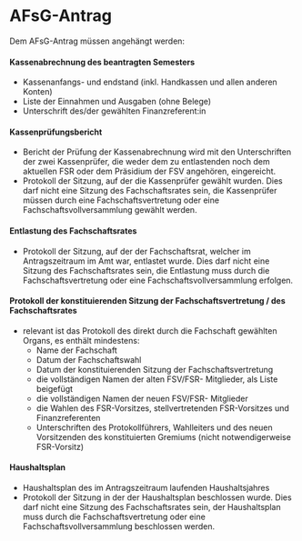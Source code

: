 # AFsG-Antrag
Dem AFsG-Antrag müssen angehängt werden:

#### Kassenabrechnung des beantragten Semesters
- Kassenanfangs- und endstand (inkl. Handkassen und allen anderen Konten)
- Liste der Einnahmen und Ausgaben (ohne Belege)
- Unterschrift des/der gewählten Finanzreferent:in

#### Kassenprüfungsbericht
- Bericht der Prüfung der Kassenabrechnung wird mit den Unterschriften der zwei Kassenprüfer, die weder dem zu entlastenden noch dem aktuellen FSR oder dem Präsidium der FSV angehören, eingereicht.
- Protokoll der Sitzung, auf der die Kassenprüfer gewählt wurden. Dies darf nicht eine Sitzung des Fachschaftsrates sein, die Kassenprüfer müssen durch eine Fachschaftsvertretung oder eine Fachschaftsvollversammlung gewählt werden.

#### Entlastung des Fachschaftsrates
- Protokoll der Sitzung, auf der der Fachschaftsrat, welcher im Antragszeitraum im Amt war, entlastet wurde. Dies darf nicht eine Sitzung des Fachschaftsrates sein, die Entlastung muss durch die Fachschaftsvertretung oder eine Fachschaftsvollversammlung erfolgen.

#### Protokoll der konstituierenden Sitzung der Fachschaftsvertretung / des Fachschaftsrates
- relevant ist das Protokoll des direkt durch die Fachschaft gewählten Organs, es enthält mindestens:
  - Name der Fachschaft
  - Datum der Fachschaftswahl
  - Datum der konstituierenden Sitzung der Fachschaftsvertretung
  - die vollständigen Namen der alten FSV/FSR- Mitglieder, als Liste beigefügt
  - die vollständigen Namen der neuen FSV/FSR- Mitglieder
  - die Wahlen  des FSR-Vorsitzes, stellvertretenden FSR-Vorsitzes und Finanzreferenten
  - Unterschriften des Protokollführers, Wahlleiters und des neuen Vorsitzenden des konstituierten Gremiums (nicht notwendigerweise FSR-Vorsitz)

#### Haushaltsplan
- Haushaltsplan des im Antragszeitraum laufenden Haushaltsjahres
- Protokoll der Sitzung in der der Haushaltsplan beschlossen wurde. Dies darf nicht eine Sitzung des Fachschaftsrates sein, der Haushaltsplan muss durch die Fachschaftsvertretung oder eine Fachschaftsvollversammlung beschlossen werden.

